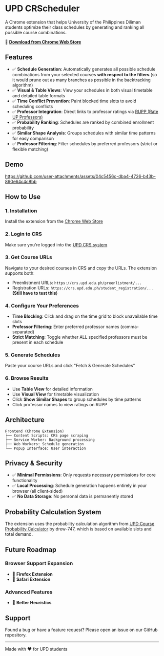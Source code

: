 # UPD CRScheduler

A Chrome extension that helps University of the Philippines Diliman students optimize their class schedules by generating and ranking all possible course combinations.

🔗 **[Download from Chrome Web Store](https://chromewebstore.google.com/detail/upd-crscheduler/jajjnacelenojpkijedehhggdceepjla)**

## Features

- ✅ **Schedule Generation**: Automatically generates all possible schedule combinations from your selected courses **with respect to the filters** (so it would prune out as many branches as possible in the backtracking algorithm)
- ✅ **Visual & Table Views**: View your schedules in both visual timetable and detailed table formats
- ✅ **Time Conflict Prevention**: Paint blocked time slots to avoid scheduling conflicts
- ✅ **Professor Integration**: Direct links to professor ratings via [RUPP (Rate UP Professors)](https://rupp.onrender.com/)
- ✅ **Probability Ranking**: Schedules are ranked by combined enrollment probability
- ✅ **Similar Shape Analysis**: Groups schedules with similar time patterns for easy comparison
- ✅ **Professor Filtering**: Filter schedules by preferred professors (strict or flexible matching)

## Demo

https://github.com/user-attachments/assets/04c5456c-dba4-4726-b43b-890e64c4c8bb

## How to Use

### 1. Installation
Install the extension from the [Chrome Web Store](https://chromewebstore.google.com/detail/upd-crscheduler/jajjnacelenojpkijedehhggdceepjla)

### 2. Login to CRS
Make sure you're logged into the [UPD CRS system](https://crs.upd.edu.ph/)

### 3. Get Course URLs
Navigate to your desired courses in CRS and copy the URLs. The extension supports both:
- Preenlistment URLs: `https://crs.upd.edu.ph/preenlistment/...`
- Registration URLs: `https://crs.upd.edu.ph/student_registration/...` **(Still have to test this)**

### 4. Configure Your Preferences
- **Time Blocking**: Click and drag on the time grid to block unavailable time slots
- **Professor Filtering**: Enter preferred professor names (comma-separated)
- **Strict Matching**: Toggle whether ALL specified professors must be present in each schedule

### 5. Generate Schedules
Paste your course URLs and click "Fetch & Generate Schedules"

### 6. Browse Results
- Use **Table View** for detailed information
- Use **Visual View** for timetable visualization
- Click **Show Similar Shapes** to group schedules by time patterns
- Click professor names to view ratings on RUPP


## Architecture

```
Frontend (Chrome Extension)
├── Content Scripts: CRS page scraping
├── Service Worker: Background processing
├── Web Workers: Schedule generation
└── Popup Interface: User interaction
```

## Privacy & Security

- ✅ **Minimal Permissions**: Only requests necessary permissions for core functionality
- ✅ **Local Processing**: Schedule generation happens entirely in your browser (all client-sided)
- ✅ **No Data Storage**: No personal data is permanently stored


## Probability Calculation System

The extension uses the probability calculation algorithm from [UPD Course Probability Calculator](https://github.com/drew-747/UPD-Course-Probability-Calculator/blob/main/popup.js) by drew-747, which is based on available slots and total demand.


## Future Roadmap

### Browser Support Expansion
- 🔄 **Firefox Extension**
- 🔄 **Safari Extension**

### Advanced Features
- 🔄 **Better Heuristics**

## Support

Found a bug or have a feature request? Please open an issue on our GitHub repository.

---

Made with ❤️ for UPD students


